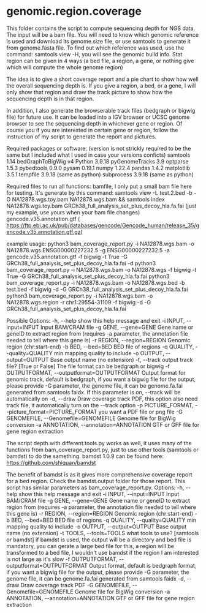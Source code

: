 # genomic.region.coverage
  This folder contains the script to compute sequencing depth for NGS data. 
The input will be a bam file. You will need to know which genomic reference 
is used and download its genome.size file, or use samtools to generate it 
from genome.fasta file. To find out which reference was used, use the command: 
samtools view -H, you will see the genomic build info. 
  Stat region can be given in 4 ways (a bed file, a region, a gene, or nothing 
give which will compute the whole genome region)

The idea is to give a short coverage report and a pie chart to show how well 
the overall sequencing depth is. If you give a region, a bed, or a gene, I will 
only show that region and draw the track picture to show how the sequencing depth 
is in that region. 

In addition, I also generate the browserable track files (bedgraph or bigwig file)
for future use. It can be loaded into a IGV browser or UCSC genome browser to see
the sequencing depth in whichever gene or region. Of course you if you are interested
in certain gene or region, follow the instruction of my script to generate the 
report and pictures. 

Required packages or software:
(version is not strickly required to be the same but I included what I used in case your versions conficts)
samtools 1.14
bedGraphToBigWig v4
Python 3.9.18
pyGenomeTracks 3.9
optparse 1.5.3
pybedtools 0.9.0
pysam 0.19.1
numpy 1.22.4
pandas 1.4.2
matplotlib 3.5.1
tempfile 3.9.18 (same as python)
subprocess 3.9.18 (same as python)

Required files to run all functions:
bamfile, I only put a small bam file here for testing. It's generate by this command: 
samtools view -L test.2.bed -b -O NA12878.wgs.toy.bam NA12878.wgs.bam && samtools index NA12878.wgs.toy.bam
GRCh38_full_analysis_set_plus_decoy_hla.fa.fai (just my example, use yours when your bam file changes)
gencode.v35.annotation.gtf ( https://ftp.ebi.ac.uk/pub/databases/gencode/Gencode_human/release_35/gencode.v35.annotation.gtf.gz)

example usage: 
python3 bam_coverage_report.py -i NA12878.wgs.bam -o NA12878.wgs.ENSG00000227232.5 -g ENSG00000227232.5 -a gencode.v35.annotation.gtf -f bigwig -t True -G GRCh38_full_analysis_set_plus_decoy_hla.fa.fai -d 
python3 bam_coverage_report.py -i NA12878.wgs.bam -o NA12878.wgs -f bigwig -t True -G GRCh38_full_analysis_set_plus_decoy_hla.fa.fai
python3 bam_coverage_report.py -i NA12878.wgs.bam -o NA12878.wgs.bed -b test.bed -f bigwig -d -G GRCh38_full_analysis_set_plus_decoy_hla.fa.fai 
python3 bam_coverage_report.py -i NA12878.wgs.bam -o NA12878.wgs.region -r chr1:29554-31109 -f bigwig -d -G GRCh38_full_analysis_set_plus_decoy_hla.fa.fai 

Possible Options:
  -h, --help            show this help message and exit
  -i INPUT, --input=INPUT
                        Input BAM/CRAM file
  -g GENE, --gene=GENE  Gene name or geneID to extract region from (requires
                        -a parameter, the annotation file needed to tell where
                        this gene is)
  -r REGION, --region=REGION
                        Genomic region (chr:start-end)
  -b BED, --bed=BED     BED file of regions
  -q QUALITY, --quality=QUALITY
                        min mapping quality to include
  -o OUTPUT, --output=OUTPUT
                        Base output name (no extension)
  -t, --track           output track file? [True or False] The file format can
                        be bedgraph or bigwig
  -f OUTPUTFORMAT, --outputformat=OUTPUTFORMAT
                        Output format for genomic track, default is bedgraph,
                        if you want a bigwig file for the output, please
                        provide -G parameter, the genome file, it can be
                        genome.fa.fai generated from samtools faidx. If this
                        parameter is on, --track will be automatically on
  -d, --draw            Draw coverage track PDF, this option also need track
                        file, it automatically turn on the --track option
  -p PICTURE_FORMAT, --picture_format=PICTURE_FORMAT
                        you want a PDF file or png file
  -G GENOMEFILE, --Genomefile=GENOMEFILE
                        Genome file for BigWig conversion
  -a ANNOTATION, --annotation=ANNOTATION
                        GTF or GFF file for gene region extraction

The script depth.with.different.tools.py works as well, it uses many of the functions from bam_coverage_report.py, 
just to use other tools (samtools or bamdst) to do the samething. 
bamdst 1.0.9 can be found here: https://github.com/shiquan/bamdst

The benefit of bamdst is as it gives more comprehensive coverage report for a bed region. Check the bamdst.output folder for those report.
This script has similar parameters as bam_coverage_report.py. 
Options:
  -h, --help            show this help message and exit
  -i INPUT, --input=INPUT
                        Input BAM/CRAM file
  -g GENE, --gene=GENE  Gene name or geneID to extract region from (requires
                        -a parameter, the annotation file needed to tell where
                        this gene is)
  -r REGION, --region=REGION
                        Genomic region (chr:start-end)
  -b BED, --bed=BED     BED file of regions
  -q QUALITY, --quality=QUALITY
                        min mapping quality to include
  -o OUTPUT, --output=OUTPUT
                        Base output name (no extension)
  -t TOOLS, --tools=TOOLS
                        what tools to use? [samtools or bamdst] if bamdst is
                        used, the output will be a directory and bed file is
                        mandatory, you can gerate a large bed file for this, a
                        region will be transformed to a bed file, I wouldn't
                        use bamdst if the region I am interested is not large
                        as it's slow
  -f OUTPUTFORMAT, --outputformat=OUTPUTFORMAT
                        Output format, default is bedgraph format, if you want
                        a bigwig file for the output, please provide -G
                        parameter, the genome file, it can be genome.fa.fai
                        generated from samtools faidx
  -d, --draw            Draw coverage track PDF
  -G GENOMEFILE, --Genomefile=GENOMEFILE
                        Genome file for BigWig conversion
  -a ANNOTATION, --annotation=ANNOTATION
                        GTF or GFF file for gene region extraction




